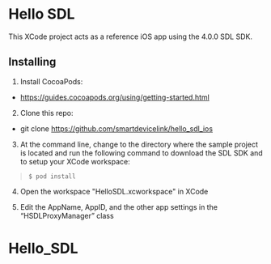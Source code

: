 # Hello SDL
This XCode project acts as a reference iOS app using the 4.0.0 SDL SDK.

## Installing
1) Install CocoaPods:

* https://guides.cocoapods.org/using/getting-started.html

2) Clone this repo:

* git clone https://github.com/smartdevicelink/hello_sdl_ios

3) At the command line, change to the directory where the sample project is located and run the following command to download the SDL SDK and to setup your XCode workspace:

>```$ pod install```

4) Open the workspace "HelloSDL.xcworkspace" in XCode

5) Edit the AppName, AppID, and the other app settings in the “HSDLProxyManager” class
# Hello_SDL
